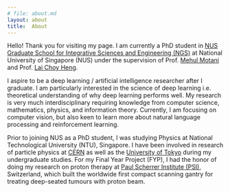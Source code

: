 ```yaml
---
# file: about.md
layout: about
title:  About
---
```


Hello! Thank you for visiting my page. I am currently a PhD student in [NUS Graduate School for Integrative Sciences and Engineering (NGS)](http://www.nus.edu.sg/ngs/) at National University of Singapore (NUS) under the supervision of Prof. [Mehul Motani](https://www.ece.nus.edu.sg/stfpage/motani/) and Prof. [Lai Choy Heng](https://www.physics.nus.edu.sg/staff/laich.html).

I aspire to be a deep learning / artificial intelligence researcher after I graduate. I am particularly interested in the science of deep learning i.e. theoretical understanding of why deep learning performs well. My research is very much interdisciplinary requiring knowledge from computer science, mathematics, physics, and information theory. Currently, I am focusing on computer vision, but also keen to learn more about natural language processing and reinforcement learning.

Prior to joining NUS as a PhD student, I was studying Physics at National Technological University (NTU), Singapore. I have been involved in research of particle physics at [CERN](https://home.cern/) as well as the [University of Tokyo](https://www.u-tokyo.ac.jp/en/academics/grad_science.html) during my undergraduate studies. For my Final Year Project (FYP), I had the honor of doing my research on proton therapy at [Paul Scherrer Institute (PSI)](https://www.psi.ch/en), Switzerland, which built the worldwide first compact scanning gantry for treating deep-seated tumours with proton beam.
